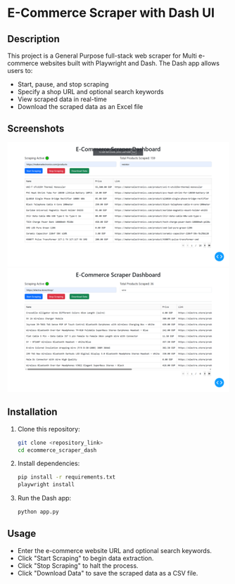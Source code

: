 # E-Commerce Scraper with Dash UI

## Description
This project is a General Purpose full-stack web scraper for Multi e-commerce websites built with Playwright and Dash. The Dash app allows users to:
- Start, pause, and stop scraping
- Specify a shop URL and optional search keywords
- View scraped data in real-time
- Download the scraped data as an Excel file

## Screenshots
![Screenshot 1](screenshot1.png)
![Screenshot 2](screenshot2.png)

## Installation

1. Clone this repository:
   ```bash
   git clone <repository_link>
   cd ecommerce_scraper_dash
   ```

2. Install dependencies:
   ```bash
   pip install -r requirements.txt
   playwright install
   ```

3. Run the Dash app:
   ```bash
   python app.py
   ```

## Usage
- Enter the e-commerce website URL and optional search keywords.
- Click "Start Scraping" to begin data extraction.
- Click "Stop Scraping" to halt the process.
- Click "Download Data" to save the scraped data as a CSV file.

